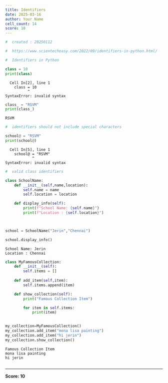 ```yaml
---
title: Identifiers
date: 2025-03-16
author: Your Name
cell_count: 14
score: 10
---
```


```python
#  created : 20250112
```


```python
#  https://www.scientecheasy.com/2022/09/identifiers-in-python.html/
```


```python
#  Identifiers in Python

```


```python
class = 10
print(class)
```


      Cell In[2], line 1
        class = 10
              ^
    SyntaxError: invalid syntax




```python
class_ = "RSVM"
print(class_)
```

    RSVM



```python
#  identifiers should not include special characters 

```


```python
school@ = "RSVM"
print(school@)
```


      Cell In[5], line 1
        school@ = "RSVM"
                ^
    SyntaxError: invalid syntax




```python
#  valid class identifiers 

```


```python
class SchoolName:
    def __init__(self,name,location):
        self.name = name 
        self.location = location

    def display_info(self):
        print(f"School Name: {self.name}")
        print(f"Location : {self.location}")

        
```


```python
school = SchoolName("Jerin","Chennai")
```


```python
school.display_info()
```

    School Name: Jerin
    Location : Chennai



```python
class MyFamousCollection:
    def __init__(self):
        self.items = []
        
    def add_item(self,item):
        self.items.append(item)

    def show_collection(self):
        print("Famous Collection Item")

        for item in self.items:
            print(item)
            
```


```python
my_collection=MyFamousCollection()
my_collection.add_item("mona lisa painting")
my_collection.add_item("hi jerin")
my_collection.show_collection()
```

    Famous Collection Item
    mona lisa painting
    hi jerin



```python

```


---
**Score: 10**
